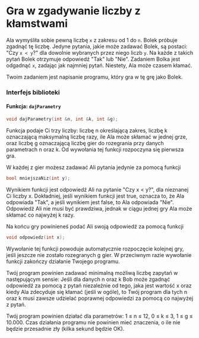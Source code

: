 # Gra w zgadywanie liczby z kłamstwami

Ala wymyśliła sobie pewną liczbę `x` z zakresu od 1 do `n`. Bolek próbuje zgadnąć tę liczbę. Jedyne pytania, jakie może zadawać Bolek, są postaci: "Czy `x < y`?" dla dowolnie wybranych przez niego liczb `y`. Na każde z takich pytań Bolek otrzymuje odpowiedź "Tak" lub "Nie". Zadaniem Bolka jest odgadnąć `x`, zadając jak najmniej pytań. Niestety, Ala może czasem kłamać.

Twoim zadaniem jest napisanie programu, który gra w tę grę jako Bolek.

### Interfejs biblioteki

#### Funkcja: `dajParametry`
```cpp
void dajParametry(int &n, int &k, int &g);
```

Funkcja podaje Ci trzy liczby: liczbę n określającą zakres, liczbę k oznaczającą maksymalną liczbę razy, ile Ala może skłamać w jednej grze, oraz liczbę g oznaczającą liczbę gier do rozegrania przy danych parametrach n oraz k. Od wywołania tej funkcji rozpoczyna się pierwsza gra.

W każdej z gier możesz zadawać Ali pytania jedynie za pomocą funkcji

```cpp
bool mniejszaNiz(int y);
```

Wynikiem funkcji jest odpowiedź Ali na pytanie "Czy x < y?", dla nieznanej Ci liczby x. Dokładniej, jeśli wynikiem funkcji jest true, oznacza to, że Ala odpowiada "Tak", a jeśli wynikiem jest false, to Ala odpowiada "Nie". Odpowiedź Ali nie musi być prawdziwa, jednak w ciągu jednej gry Ala może skłamać co najwyżej k razy.

Na końcu gry powinieneś podać Ali swoją odpowiedź za pomocą funkcji

```cpp
void odpowiedz(int x);
```

Wywołanie tej funkcji powoduje automatycznie rozpoczęcie kolejnej gry, jeśli jeszcze nie zostało rozegranych g gier. W przeciwnym razie wywołanie funkcji zakończy działanie Twojego programu.

Twój program powinien zadawać minimalną możliwą liczbę zapytań w następującym sensie: Jeśli dla danych n oraz k Bob może zgadnąć odpowiedź za pomocą z pytań niezależnie od tego, jaka jest wartość x oraz kiedy Ala zdecyduje się kłamać (jeśli w ogóle), to Twój program dla tych n oraz k musi zawsze udzielać poprawnej odpowiedzi za pomocą co najwyżej z pytań.

Twój program powinien działać dla parametrów: 1 ≤ n ≤ 12, 0 ≤ k ≤ 3, 1 ≤ g ≤ 10.000. Czas działania programu nie powinien mieć znaczenia, o ile nie będzie przesadnie zły (kilka sekund będzie OK).